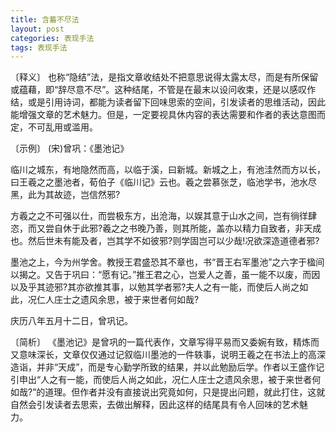 ```yaml
---
title: 含蓄不尽法
layout: post
categories: 表现手法
tags: 表现手法
---
```


〔释义〕 也称“隐结”法，是指文章收结处不把意思说得太露太尽，而是有所保留或蕴藉，即“辞尽意不尽”。这种结尾，不管是在最末以设问收束，还是以感叹作结，或是引用诗词，都能为读者留下回味思索的空间，引发读者的思维活动，因此能增强文章的艺术魅力。但是，一定要视具休内容的表达需要和作者的表达意图而定，不可乱用或滥用。

〔示例〕 (宋)曾巩：《墨池记》

临川之城东，有地隐然而高，以临于溪，曰新城。新城之上，有池洼然而方以长，曰王羲之之墨池者，荀伯子《临川记》云也。羲之尝慕张芝，临池学书，池水尽黑，此为其故迹，岂信然邪?

方羲之之不可强以仕，而尝极东方，出沧海，以娱其意于山水之间，岂有徜徉肆恣，而又尝自休于此邪?羲之之书晚乃善，则其所能，盖亦以精力自致者，非天成也。然后世未有能及者，岂其学不如彼邪?则学固岂可以少哉!况欲深造道德者邪?

墨池之上，今为州学舍。教授王君盛恐其不章也，书“晋王右军墨池”之六字于楹间以揭之。又告于巩曰：“愿有记。”推王君之心，岂爱人之善，虽一能不以废，而因以及乎其迹邪?其亦欲推其事，以勉其学者邪?夫人之有一能，而使后人尚之如此，况仁人庄士之遗风余思，被于来世者何如哉?

庆历八年五月十二日，曾巩记。

〔简析〕 《墨池记》是曾巩的一篇代表作，文章写得平易而又委婉有致，精炼而又意味深长，文章仅仅通过记叙临川墨池的一件轶事，说明王羲之在书法上的高深造诣，并非“天成”，而是专心勤学所致的结果，并以此勉励后学。作者以王盛作记引申出“人之有一能，而使后人尚之如此，况仁人庄士之遗风余思，被于来世者何如哉?”的道理。但作者并没有直接说出究竟如何，只是提出问题，就此打住，这就自然会引发读者去思索，去做出解释，因此这样的结尾具有令人回味的艺术魅力。 